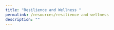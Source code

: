```yaml
---
title: "Resilience and Wellness "
permalink: /resources/resilience-and-wellness
description: ""
---
```


